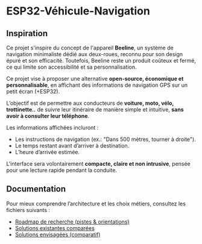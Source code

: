 # ESP32-Véhicule-Navigation

## Inspiration

Ce projet s'inspire du concept de l'appareil **Beeline**, un système de navigation minimaliste dédié aux deux-roues, reconnu pour son design épuré et son efficacité. Toutefois, Beeline reste un produit coûteux et fermé, ce qui limite son accessibilité et sa personnalisation.

Ce projet vise à proposer une alternative **open-source, économique et personnalisable**, en affichant des informations de navigation GPS sur un petit écran (+ESP32).  

L’objectif est de permettre aux conducteurs de **voiture, moto, vélo, trottinette..** de suivre leur itinéraire de manière simple et intuitive, **sans avoir à consulter leur téléphone**.

Les informations affichées incluront :
- Les instructions de navigation (ex.: "Dans 500 mètres, tourner à droite").
- Le temps restant avant d’arriver à destination.
- L’heure d’arrivée estimée.

L'interface sera volontairement **compacte, claire et non intrusive**, pensée pour une lecture rapide pendant la conduite.


## Documentation

Pour mieux comprendre l’architecture et les choix métiers, consultez les fichiers suivants :

- [Roadmap de recherche (pistes & orientations)](documentation/01_research_roadmap.md)
- [Solutions existantes comparées](documentation/02_existing_solutions.md)
- [Solutions envisagées (comparatif)](documentation/03_proposed_solutions.md) 